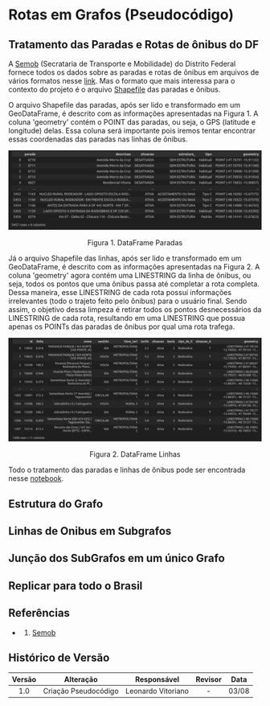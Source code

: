 # Rotas em Grafos (Pseudocódigo)

## Tratamento das Paradas e Rotas de ônibus do DF 
 
A [Semob](https://semob.df.gov.br/) (Secrataria de Transporte e Mobilidade) do Distrito Federal fornece todos os dados sobre as paradas e rotas de ônibus em arquivos de vários formatos nesse [link](https://geoserver.semob.df.gov.br/geoserver/web/wicket/bookmarkable/org.geoserver.web.demo.MapPreviewPage?0&filter=false). Mas o formato que mais interessa para o contexto do projeto é o arquivo [Shapefile](https://residenciaticbrisa.github.io/02_RotaOnibus/#/./Estudos/EstudoShapeFiles?id=_1-o-que-s%c3%a3o-arquivos-shapefiles) das paradas e ônibus. 

O arquivo Shapefile das paradas, após ser lido e transformado em um GeoDataFrame, é descrito com as informações apresentadas na Figura 1. A coluna 'geometry' contém o POINT das paradas, ou seja, o GPS (latitude e longitude) delas. Essa coluna será importante pois iremos tentar encontrar essas coordenadas das paradas nas linhas de ônibus.

![DataFrame Paradas](./assets/dataFrameParadas.png)
<p align="center">Figura 1. DataFrame Paradas</p>

Já o arquivo Shapefile das linhas, após ser lido e transformado em um GeoDataFrame, é descrito com as informações apresentadas na Figura 2. A coluna 'geometry' agora contém uma LINESTRING da linha de ônibus, ou seja, todos os pontos que uma ônibus passa até completar a rota completa. Dessa maneira, esse LINESTRING de cada rota possuí informações irrelevantes (todo o trajeto feito pelo ônibus) para o usuário final. Sendo assim, o objetivo dessa limpeza é retirar todos os pontos desnecessários da LINESTRING de cada rota, resultando em uma LINESTRING que possua apenas os POINTs das paradas de ônibus por qual uma rota trafega.

![DataFrame Linhas](./assets/dataFrameLinhas.png)
<p align="center">Figura 2. DataFrame Linhas</p>


Todo o tratamento das paradas e linhas de ônibus pode ser encontrada nesse [notebook](https://github.com/ResidenciaTICBrisa/02_RotaOnibus/blob/main/docs/Notebooks/testeParadasLinhasLuiz.ipynb).


## Estrutura do Grafo

<!-- Após o tratamento das paradas e linhas de ônibus, foi gerada um Data Frame que contém todas as paradas de u

Nó:
Aresta:

Transformar Paradas -->

## Linhas de Onibus em Subgrafos



## Junção dos SubGrafos em um único Grafo




## Replicar para todo o Brasil




## Referências

- 1. [Semob](https://semob.df.gov.br/)

## Histórico de Versão

| Versão | Alteração | Responsável | Revisor | Data  |
| :----: | :-------: | :---------: | :-----: | :---: | 
| 1.0    | Criação Pseudocódigo  | Leonardo Vitoriano | - | 03/08 |




